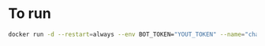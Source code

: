 # To run

```bash
docker run -d --restart=always --env BOT_TOKEN="YOUT_TOKEN" --name="channelbot" ghcr.io/bradfordzhang/channelbot
```
